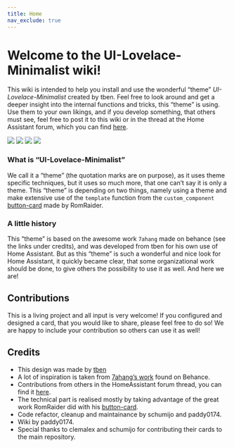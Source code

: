```yaml
---
title: Home
nav_exclude: true
---
```

# [](#welcome-to-the-ui-lovelace-minimalist-wiki)Welcome to the UI-Lovelace-Minimalist wiki!

This wiki is intended to help you install and use the wonderful “theme” _UI-Lovelace-Minimalist_ created by tben. Feel free to look around and get a deeper insight into the internal functions and tricks, this “theme” is using. Use them to your own likings, and if you develop something, that others must see, feel free to post it to this wiki or in the thread at the Home Assistant forum, which you can find [here](https://community.home-assistant.io/t/lovelace-ui-minimalist/322687?u=paddy0174).

[![](/assets/images/example_home.png)](/assets/images/example_home.png) [![](/assets/images/example_temperature.png)](/assets/images/example_temperature.png) [![](/assets/images/example_consumption.png)](/assets/images/example_consumption.png) [![](/assets/images/example_localisation.png)](/assets/images/example_localisation.png)

### [](#what-is-ui-lovelace-minimalist)What is “UI-Lovelace-Minimalist”

We call it a “theme” (the quotation marks are on purpose), as it uses theme specific techniques, but it uses so much more, that one can’t say it is only a theme. This “theme” is depending on two things, namely using a theme and make extensive use of the `template` function from the `custom_component` [button-card](https://github.com/custom-cards/button-card) made by RomRaider.

### [](#a-little-history)A little history

This “theme” is based on the awesome work `7ahang` made on behance (see the links under credits), and was developed from tben for his own use of Home Assistant. But as this “theme” is such a wonderful and nice look for Home Assistant, it quickly became clear, that some organizational work should be done, to give others the possibility to use it as well. And here we are!

## [](#contributions)Contributions

This is a living project and all input is very welcome! If you configured and designed a card, that you would like to share, please feel free to do so! We are happy to include your contribution so others can use it as well!

## [](#credits)Credits

*   This design was made by [tben](https://community.home-assistant.io/u/tben/summary)
*   A lot of inspiration is taken from [7ahang’s work](https://www.behance.net/gallery/88433905/Redesign-Smart-Home) found on Behance.
*   Contributions from others in the HomeAssistant forum thread, you can find it [here](https://community.home-assistant.io/t/lovelace-ui-minimalist/322687?u=paddy0174).
*   The technical part is realised mostly by taking advantage of the great work RomRaider did with his [button-card](https://github.com/custom-cards/button-card).
*   Code refactor, cleanup and maintainance by schumijo and paddy0174.
*   Wiki by paddy0174.
*   Special thanks to clemalex and schumijo for contributing their cards to the main repository.